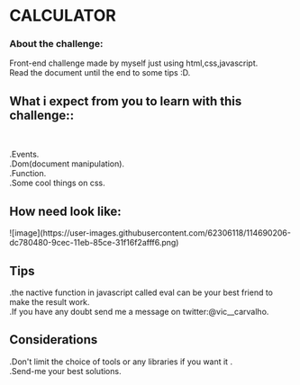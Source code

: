 <h1>CALCULATOR </h1>

<h3>About the challenge:</h3>

Front-end challenge made by myself just using html,css,javascript.<BR>
Read the document until the end to some tips :D.





<h2> What i expect from you to learn with this challenge::</h2><BR>

.Events.<BR>
.Dom(document manipulation). <BR>
.Function. <BR>
.Some cool things on css.<BR>


<h2>How need look like: </h2> 
![image](https://user-images.githubusercontent.com/62306118/114690206-dc780480-9cec-11eb-85ce-31f16f2afff6.png)







<h2>Tips<br></h2>
.the nactive function in javascript called eval can be your best friend to make the result work.<br>
.If you have any doubt send me a message on twitter:@vic__carvalho.


<h2>Considerations<br></h2> 
.Don't limit the choice of tools or any libraries if you want it .<br>
.Send-me your best solutions.


   





 


